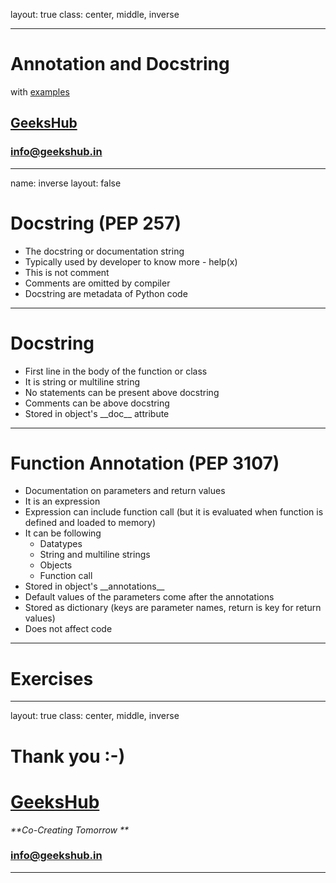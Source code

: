 layout: true
class: center, middle, inverse

---

# Annotation and Docstring
with [examples](annotation_docstring.ipynb)
## [GeeksHub](http://www.geekshub.in)
### [info@geekshub.in](mailto:info@geekshub.in)

---

name: inverse
layout: false

# Docstring (PEP 257)
* The docstring or documentation string
* Typically used by developer to know more - help(x)
* This is not comment
* Comments are omitted by compiler
* Docstring are metadata of Python code

---

# Docstring
* First line in the body of the function or class
* It is string or multiline string
* No statements can be present above docstring
* Comments can be above docstring
* Stored in object's \_\_doc\_\_ attribute

---

# Function Annotation (PEP 3107)
* Documentation on parameters and return values
* It is an expression
* Expression can include function call (but it is evaluated when function is defined and loaded to memory)
* It can be following
    - Datatypes
    - String and multiline strings
    - Objects
    - Function call
* Stored in object's \_\_annotations\_\_
* Default values of the parameters come after the annotations
* Stored as dictionary (keys are parameter names, return is key for return values)
* Does not affect code


---

# Exercises

---
layout: true
class: center, middle, inverse

# Thank you :-)

# [GeeksHub](http://www.geekshub.in)
_**Co-Creating Tomorrow **_
### [info@geekshub.in](mailto:info@geekshub.in)

---